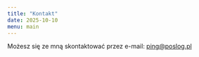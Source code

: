 ```yaml
---
title: "Kontakt"
date: 2025-10-10
menu: main
---
```


Możesz się ze mną skontaktować przez e-mail: [ping@poslog.pl](mailto:ping@poslog.pl)

